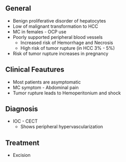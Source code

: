 ## General
- Benign proliferative disorder of hepatocytes
- Low of malignant transformation to HCC
- MC in females - OCP use
- Poorly supported peripheral blood vessels
	- Increased risk of Hemorrhage and Necrosis
	- High risk of tumor rupture (in HCC 3% - 5%)
- Risk of tumor rupture increases in pregnancy

## Clinical Feautures
- Most patients are asymptomatic
- MC symptom - Abdominal pain
- Tumor rupture leads to Hemoperitonium and shock

## Diagnosis
- IOC - CECT
	- Shows peripheral hypervascularization

## Treatment
- Excision